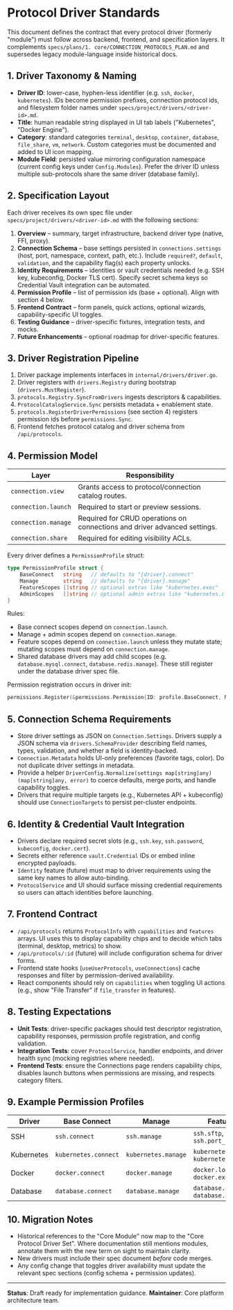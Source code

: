 # Protocol Driver Standards

This document defines the contract that every protocol driver (formerly "module") must follow across backend, frontend, and specification layers. It complements `specs/plans/1. core/CONNECTION_PROTOCOLS_PLAN.md` and supersedes legacy module-language inside historical docs.

## 1. Driver Taxonomy & Naming

- **Driver ID**: lower-case, hyphen-less identifier (e.g. `ssh`, `docker`, `kubernetes`). IDs become permission prefixes, connection protocol ids, and filesystem folder names under `specs/project/drivers/<driver-id>.md`.
- **Title**: human readable string displayed in UI tab labels ("Kubernetes", "Docker Engine").
- **Category**: standard categories `terminal`, `desktop`, `container`, `database`, `file_share`, `vm`, `network`. Custom categories must be documented and added to UI icon mapping.
- **Module Field**: persisted value mirroring configuration namespace (current config keys under `Config.Modules`). Prefer the driver ID unless multiple sub-protocols share the same driver (database family).

## 2. Specification Layout

Each driver receives its own spec file under `specs/project/drivers/<driver-id>.md` with the following sections:

1. **Overview** – summary, target infrastructure, backend driver type (native, FFI, proxy).
2. **Connection Schema** – base settings persisted in `connections.settings` (host, port, namespace, context, path, etc.). Include `required?`, `default`, `validation`, and the capability flag(s) each property unlocks.
3. **Identity Requirements** – identities or vault credentials needed (e.g. SSH key, kubeconfig, Docker TLS cert). Specify secret schema keys so Credential Vault integration can be automated.
4. **Permission Profile** – list of permission ids (base + optional). Align with section 4 below.
5. **Frontend Contract** – form panels, quick actions, optional wizards, capability-specific UI toggles.
6. **Testing Guidance** – driver-specific fixtures, integration tests, and mocks.
7. **Future Enhancements** – optional roadmap for driver-specific features.

## 3. Driver Registration Pipeline

1. Driver package implements interfaces in `internal/drivers/driver.go`.
2. Driver registers with `drivers.Registry` during bootstrap (`drivers.MustRegister`).
3. `protocols.Registry.SyncFromDrivers` ingests descriptors & capabilities.
4. `ProtocolCatalogService.Sync` persists metadata + enablement state.
5. `protocols.RegisterDriverPermissions` (see section 4) registers permission ids before `permissions.Sync`.
6. Frontend fetches protocol catalog and driver schema from `/api/protocols`.

## 4. Permission Model

| Layer               | Responsibility                                                            |
| ------------------- | ------------------------------------------------------------------------- |
| `connection.view`   | Grants access to protocol/connection catalog routes.                      |
| `connection.launch` | Required to start or preview sessions.                                    |
| `connection.manage` | Required for CRUD operations on connections and driver advanced settings. |
| `connection.share`  | Required for editing visibility ACLs.                                     |

Every driver defines a `PermissionProfile` struct:

```go
type PermissionProfile struct {
    BaseConnect   string   // defaults to "{driver}.connect"
    Manage        string   // defaults to "{driver}.manage"
    FeatureScopes []string // optional extras like "kubernetes.exec"
    AdminScopes   []string // optional admin extras like "kubernetes.cluster.admin"
}
```

Rules:

- Base connect scopes depend on `connection.launch`.
- Manage + admin scopes depend on `connection.manage`.
- Feature scopes depend on `connection.launch` unless they mutate state; mutating scopes must depend on `connection.manage`.
- Shared database drivers may add child scopes (e.g. `database.mysql.connect`, `database.redis.manage`). These still register under the database driver spec file.

Permission registration occurs in driver init:

```go
permissions.Register(&permissions.Permission{ID: profile.BaseConnect, Module: driverID, DependsOn: []string{"connection.launch"}})
```

## 5. Connection Schema Requirements

- Store driver settings as JSON on `Connection.Settings`. Drivers supply a JSON schema via `drivers.SchemaProvider` describing field names, types, validation, and whether a field is identity-backed.
- `Connection.Metadata` holds UI-only preferences (favorite tags, color). Do not duplicate driver settings in metadata.
- Provide a helper `DriverConfig.Normalize(settings map[string]any) (map[string]any, error)` to coerce defaults, merge ports, and handle capability toggles.
- Drivers that require multiple targets (e.g., Kubernetes API + kubeconfig) should use `ConnectionTargets` to persist per-cluster endpoints.

## 6. Identity & Credential Vault Integration

- Drivers declare required secret slots (e.g., `ssh.key`, `ssh.password`, `kubeconfig`, `docker.cert`).
- Secrets either reference `vault.Credential` IDs or embed inline encrypted payloads.
- `Identity` feature (future) must map to driver requirements using the same key names to allow auto-binding.
- `ProtocolService` and UI should surface missing credential requirements so users can attach identities before launching.

## 7. Frontend Contract

- `/api/protocols` returns `ProtocolInfo` with `capabilities` and `features` arrays. UI uses this to display capability chips and to decide which tabs (terminal, desktop, metrics) to show.
- `/api/protocols/:id` (future) will include configuration schema for driver forms.
- Frontend state hooks (`useUserProtocols`, `useConnections`) cache responses and filter by permission-derived availability.
- React components should rely on `capabilities` when toggling UI actions (e.g., show "File Transfer" if `file_transfer` in features).

## 8. Testing Expectations

- **Unit Tests**: driver-specific packages should test descriptor registration, capability responses, permission profile registration, and config validation.
- **Integration Tests**: cover `ProtocolService`, handler endpoints, and driver health sync (mocking registries where needed).
- **Frontend Tests**: ensure the Connections page renders capability chips, disables launch buttons when permissions are missing, and respects category filters.

## 9. Example Permission Profiles

| Driver     | Base Connect         | Manage              | Feature Scopes                                | Admin Scopes               |
| ---------- | -------------------- | ------------------- | --------------------------------------------- | -------------------------- |
| SSH        | `ssh.connect`        | `ssh.manage`        | `ssh.sftp`, `ssh.port_forward`                | `ssh.global.manage`        |
| Kubernetes | `kubernetes.connect` | `kubernetes.manage` | `kubernetes.exec`, `kubernetes.port_forward`  | `kubernetes.cluster.admin` |
| Docker     | `docker.connect`     | `docker.manage`     | `docker.logs`, `docker.exec`                  | `docker.stack.deploy`      |
| Database   | `database.connect`   | `database.manage`   | `database.query.read`, `database.query.write` | `database.cluster.manage`  |

## 10. Migration Notes

- Historical references to the "Core Module" now map to the "Core Protocol Driver Set". Where documentation still mentions modules, annotate them with the new term on sight to maintain clarity.
- New drivers must include their spec document _before_ code merges.
- Any config change that toggles driver availability must update the relevant spec sections (config schema + permission updates).

---

**Status**: Draft ready for implementation guidance.
**Maintainer**: Core platform architecture team.
